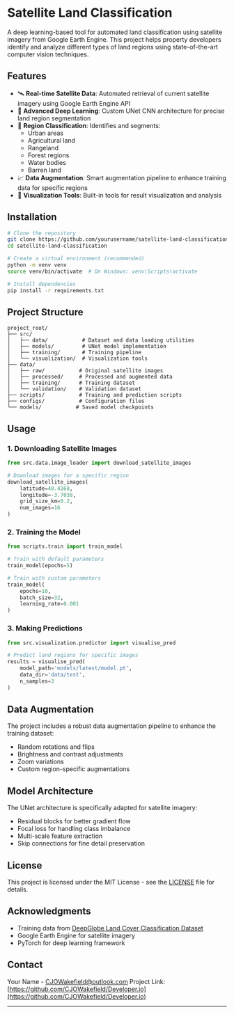 # Satellite Land Classification

A deep learning-based tool for automated land classification using satellite imagery from Google Earth Engine. This project helps property developers identify and analyze different types of land regions using state-of-the-art computer vision techniques.

## Features

- 🛰️ **Real-time Satellite Data**: Automated retrieval of current satellite imagery using Google Earth Engine API
- 🤖 **Advanced Deep Learning**: Custom UNet CNN architecture for precise land region segmentation
- 🎯 **Region Classification**: Identifies and segments:
  - Urban areas
  - Agricultural land
  - Rangeland
  - Forest regions
  - Water bodies
  - Barren land
- 📈 **Data Augmentation**: Smart augmentation pipeline to enhance training data for specific regions
- 🎨 **Visualization Tools**: Built-in tools for result visualization and analysis

## Installation

```bash
# Clone the repository
git clone https://github.com/yourusername/satellite-land-classification.git
cd satellite-land-classification

# Create a virtual environment (recommended)
python -m venv venv
source venv/bin/activate  # On Windows: venv\Scripts\activate

# Install dependencies
pip install -r requirements.txt
```

## Project Structure

```
project_root/
├── src/
│   ├── data/           # Dataset and data loading utilities
│   ├── models/         # UNet model implementation
│   ├── training/       # Training pipeline
│   └── visualization/  # Visualization tools
├── data/
│   ├── raw/           # Original satellite images
│   ├── processed/     # Processed and augmented data
│   ├── training/      # Training dataset
│   └── validation/    # Validation dataset
├── scripts/           # Training and prediction scripts
├── configs/           # Configuration files
└── models/           # Saved model checkpoints
```

## Usage

### 1. Downloading Satellite Images

```python
from src.data.image_loader import download_satellite_images

# Download images for a specific region
download_satellite_images(
    latitude=40.4168,
    longitude=-3.7038,
    grid_size_km=0.2,
    num_images=16
)
```

### 2. Training the Model

```python
from scripts.train import train_model

# Train with default parameters
train_model(epochs=5)

# Train with custom parameters
train_model(
    epochs=10,
    batch_size=32,
    learning_rate=0.001
)
```

### 3. Making Predictions

```python
from src.visualization.predictor import visualise_pred

# Predict land regions for specific images
results = visualise_pred(
    model_path='models/latest/model.pt',
    data_dir='data/test',
    n_samples=3
)
```

## Data Augmentation

The project includes a robust data augmentation pipeline to enhance the training dataset:

- Random rotations and flips
- Brightness and contrast adjustments
- Zoom variations
- Custom region-specific augmentations

## Model Architecture

The UNet architecture is specifically adapted for satellite imagery:

- Residual blocks for better gradient flow
- Focal loss for handling class imbalance
- Multi-scale feature extraction
- Skip connections for fine detail preservation

## License

This project is licensed under the MIT License - see the [LICENSE](LICENSE) file for details.

## Acknowledgments

- Training data from [DeepGlobe Land Cover Classification Dataset](https://www.kaggle.com/balraj98/deepglobe-land-cover-classification-dataset)
- Google Earth Engine for satellite imagery
- PyTorch for deep learning framework

## Contact

Your Name - CJOWakefield@outlook.com
Project Link: [https://github.com/CJOWakefield/Developer.io](https://github.com/CJOWakefield/Developer.io)

---
